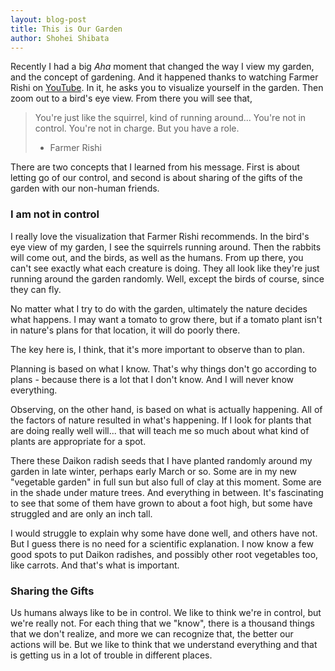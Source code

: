 ```yaml
---
layout: blog-post
title: This is Our Garden
author: Shohei Shibata
---
```


Recently I had a big *Aha* moment that changed the way I view my garden, and the concept of gardening. And it happened thanks to watching Farmer Rishi on [YouTube](https://www.youtube.com/watch?v=YKAFVtaeYz4). In it, he asks you to visualize yourself in the garden. Then zoom out to a bird's eye view. From there you will see that, 

> You're just like the squirrel, kind of running around... You're not in control. You're not in charge. But you have a role.
> - Farmer Rishi

There are two concepts that I learned from his message. First is about letting go of our control, and second is about sharing of the gifts of the garden with our non-human friends.

### I am not in control

I really love the visualization that Farmer Rishi recommends. In the bird's eye view of my garden, I see the squirrels running around. Then the rabbits will come out, and the birds, as well as the humans. From up there, you can't see exactly what each creature is doing. They all look like they're just running around the garden randomly. Well, except the birds of course, since they can fly.

No matter what I try to do with the garden, ultimately the nature decides what happens. I may want a tomato to grow there, but if a tomato plant isn't in nature's plans for that location, it will do poorly there. 

The key here is, I think, that it's more important to observe than to plan. 

Planning is based on what I know. That's why things don't go according to plans - because there is a lot that I don't know. And I will never know everything.

Observing, on the other hand, is based on what is actually happening. All of the factors of nature resulted in what's happening. If I look for plants that are doing really well will... that will teach me so much about what kind of plants are appropriate for a spot.

There these Daikon radish seeds that I have planted randomly around my garden in late winter, perhaps early March or so. Some are in my new "vegetable garden" in full sun but also full of clay at this moment. Some are in the shade under mature trees. And everything in between. It's fascinating to see that some of them have grown to about a foot high, but some have struggled and are only an inch tall. 

I would struggle to explain why some have done well, and others have not. But I guess there is no need for a scientific explanation. I now know a few good spots to put Daikon radishes, and possibly other root vegetables too, like carrots. And that's what is important.


### Sharing the Gifts





Us humans always like to be in control. We like to think we're in control, but we're really not. For each thing that we "know", there is a thousand things that we don't realize, and more we can recognize that, the better our actions will be. But we like to think that we understand everything and that is getting us in a lot of trouble in different places.
